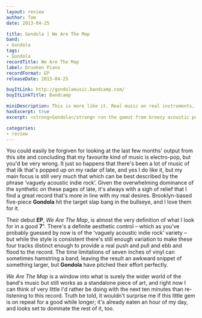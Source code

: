 ```yaml
---
layout: review
author: Tom
date: 2013-04-25

title: Gondola | We Are The Map
band:
- Gondola
tags:
- Gondola
recordTitle: We Are The Map
label: Drunken Piano
recordFormat: EP
releaseDate: 2013-04-25

buyItLink: http://gondolamusic.bandcamp.com/
buyItLinkTitle: Bandcamp

miniDescription: This is more like it. Real music on real instruments, and it's really good.
hasExcerpt: true
excerpt: <strong>Gondola</strong> run the gamut from breezy acoustic pop to rowdy indie with an assured deftness that's never less than charming.

categories:
- review
---
```


You could easily be forgiven for looking at the last few months' output from this site and concluding that my favourite kind of music is electro-pop, but you'd be very wrong. It just so happens that there's been a lot of music of that ilk that's popped up on my radar of late, and yes I do like it, but my main focus is still very much that which can be best described by the phrase ‘vaguely acoustic indie rock’. Given the overwhelming dominance of the synthetic on these pages of late, it's always with a sigh of relief that I find a great record that's more in line with my real desires. Brooklyn-based five-piece **Gondola** hit the target slap bang in the bullseye, and I love them for it.

Their debut **EP**, *We Are The Map*, is almost the very definition of what I look for in a good **7**". There's a definite aesthetic control – which as you've probably guessed by now is of the ‘vaguely acoustic indie rock’ variety – but while the style is consistent there's still enough variation to make these four tracks distinct enough to provide a real push and pull and ebb and flood to the record. The time limitations of seven inches of vinyl can sometimes hamstring a band, leaving the result an awkward snippet of something larger, but **Gondola** have pitched their effort perfectly.

*We Are The Map* is a window into what is surely the wider world of the band's music but still works as a standalone piece of art, and right now I can think of very little I'd rather be doing with the next ten minutes than re-listening to this record. Truth be told, it wouldn't surprise me if this little gem is on repeat for a good while longer; it's already eaten an hour of my day, and looks set to dominate the rest of it, too.


